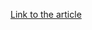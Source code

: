 [Link to the article](https://www.akamai.com/blog/security/2024/jan/a-retrospective-on-ddos-trends-in-2023)
